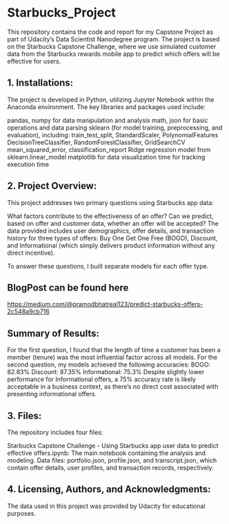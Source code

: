 # Starbucks_Project
This repository contains the code and report for my Capstone Project as part of Udacity’s Data Scientist Nanodegree program. The project is based on the Starbucks Capstone Challenge, where we use simulated customer data from the Starbucks rewards mobile app to predict which offers will be effective for users.

## 1. Installations:
The project is developed in Python, utilizing Jupyter Notebook within the Anaconda environment. The key libraries and packages used include:

pandas, numpy for data manipulation and analysis
math, json for basic operations and data parsing
sklearn (for model training, preprocessing, and evaluation), including:
train_test_split, StandardScaler, PolynomialFeatures
DecisionTreeClassifier, RandomForestClassifier, GridSearchCV
mean_squared_error, classification_report
Ridge regression model from sklearn.linear_model
matplotlib for data visualization
time for tracking execution time
## 2. Project Overview:
This project addresses two primary questions using Starbucks app data:

What factors contribute to the effectiveness of an offer?
Can we predict, based on offer and customer data, whether an offer will be accepted?
The data provided includes user demographics, offer details, and transaction history for three types of offers: Buy One Get One Free (BOGO), Discount, and Informational (which simply delivers product information without any direct incentive).

To answer these questions, I built separate models for each offer type.

## BlogPost can be found here
https://medium.com/@pramodbhatreal123/predict-starbucks-offers-2c548a9cb716
## Summary of Results:
For the first question, I found that the length of time a customer has been a member (tenure) was the most influential factor across all models.
For the second question, my models achieved the following accuracies:
BOGO: 82.83%
Discount: 87.35%
Informational: 75.3%
Despite slightly lower performance for Informational offers, a 75% accuracy rate is likely acceptable in a business context, as there’s no direct cost associated with presenting informational offers.

## 3. Files:
The repository includes four files:

Starbucks Capstone Challenge - Using Starbucks app user data to predict effective offers.ipynb: The main notebook containing the analysis and modeling.
Data files: portfolio.json, profile.json, and transcript.json, which contain offer details, user profiles, and transaction records, respectively.
## 4. Licensing, Authors, and Acknowledgments:
The data used in this project was provided by Udacity for educational purposes.

